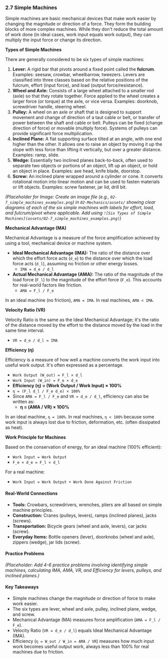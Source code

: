### 2.7 Simple Machines

Simple machines are basic mechanical devices that make work easier by changing the magnitude or direction of a force. They form the building blocks of more complex machines. While they don't reduce the total amount of work done (in ideal cases, work input equals work output), they can multiply the input force or change its direction.

**Types of Simple Machines**

There are generally considered to be six types of simple machines:

1.  **Lever:** A rigid bar that pivots around a fixed point called the **fulcrum**. Examples: seesaw, crowbar, wheelbarrow, tweezers. Levers are classified into three classes based on the relative positions of the fulcrum, effort (input force), and load (output force/resistance).
2.  **Wheel and Axle:** Consists of a large wheel attached to a smaller rod (axle) so that they rotate together. Force applied to the wheel creates a larger force (or torque) at the axle, or vice versa. Examples: doorknob, screwdriver handle, steering wheel.
3.  **Pulley:** A wheel on an axle or shaft that is designed to support movement and change of direction of a taut cable or belt, or transfer of power between the shaft and cable or belt. Pulleys can be fixed (change direction of force) or movable (multiply force). Systems of pulleys can provide significant force multiplication.
4.  **Inclined Plane:** A flat supporting surface tilted at an angle, with one end higher than the other. It allows one to raise an object by moving it up the slope with less force than lifting it vertically, but over a greater distance. Examples: ramp, slide.
5.  **Wedge:** Essentially two inclined planes back-to-back, often used to separate two objects or portions of an object, lift up an object, or hold an object in place. Examples: axe head, knife blade, doorstop.
6.  **Screw:** An inclined plane wrapped around a cylinder or cone. It converts rotational motion into linear motion and can be used to fasten materials or lift objects. Examples: screw fastener, jar lid, drill bit.

*(Placeholder for Image: Create an image file (e.g., `02-7_simple_machines_examples.png`) in `02-Mechanics/assets/` showing clear diagrams of each of the six simple machines with labels for effort, load, and fulcrum/pivot where applicable. Add using `![Six Types of Simple Machines](assets/02-7_simple_machines_examples.png)`)*

**Mechanical Advantage (MA)**

Mechanical Advantage is a measure of the force amplification achieved by using a tool, mechanical device or machine system.

*   **Ideal Mechanical Advantage (IMA):** The ratio of the distance over which the effort force acts (`d_e`) to the distance over which the load force acts (`d_l`), assuming no friction or other energy losses.
    *   `IMA = d_e / d_l`
*   **Actual Mechanical Advantage (AMA):** The ratio of the magnitude of the load force (`F_l`) to the magnitude of the effort force (`F_e`). This accounts for real-world factors like friction.
    *   `AMA = F_l / F_e`

In an ideal machine (no friction), `AMA = IMA`. In real machines, `AMA < IMA`.

**Velocity Ratio (VR)**

Velocity Ratio is the same as the Ideal Mechanical Advantage; it's the ratio of the distance moved by the effort to the distance moved by the load in the same time interval.
*   `VR = d_e / d_l = IMA`

**Efficiency (η)**

Efficiency is a measure of how well a machine converts the work input into useful work output. It's often expressed as a percentage.

*   `Work Output (W_out) = F_l × d_l`
*   `Work Input (W_in) = F_e × d_e`
*   **Efficiency (η) = (Work Output / Work Input) × 100%**
*   `η = (F_l d_l / F_e d_e) × 100%`
*   Since `AMA = F_l / F_e` and `VR = d_e / d_l`, efficiency can also be written as:
    *   **η = (AMA / VR) × 100%**

In an ideal machine, `η = 100%`. In real machines, `η < 100%` because some work input is always lost due to friction, deformation, etc. (often dissipated as heat).

**Work Principle for Machines**

Based on the conservation of energy, for an ideal machine (100% efficient):
*   `Work Input = Work Output`
*   `F_e × d_e = F_l × d_l`

For a real machine:
*   `Work Input = Work Output + Work Done Against Friction`

#### Real-World Connections

*   **Tools:** Crowbars, screwdrivers, wrenches, pliers are all based on simple machine principles.
*   **Construction:** Cranes (pulleys, levers), ramps (inclined planes), jacks (screws).
*   **Transportation:** Bicycle gears (wheel and axle, levers), car jacks (screw).
*   **Everyday Items:** Bottle openers (lever), doorknobs (wheel and axle), zippers (wedge), jar lids (screw).

#### Practice Problems

*(Placeholder: Add 4-6 practice problems involving identifying simple machines, calculating IMA, AMA, VR, and Efficiency for levers, pulleys, and inclined planes.)*

#### Key Takeaways

*   Simple machines change the magnitude or direction of force to make work easier.
*   The six types are lever, wheel and axle, pulley, inclined plane, wedge, and screw.
*   Mechanical Advantage (MA) measures force amplification (`AMA = F_l / F_e`).
*   Velocity Ratio (`VR = d_e / d_l`) equals Ideal Mechanical Advantage (IMA).
*   Efficiency (`η = W_out / W_in = AMA / VR`) measures how much input work becomes useful output work, always less than 100% for real machines due to friction.